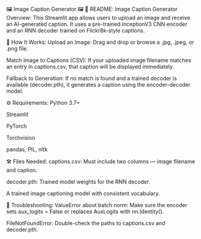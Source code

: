 🖼️ Image Caption Generator 🖼️
📘 README: Image Caption Generator
Overview: This Streamlit app allows users to upload an image and receive an AI-generated caption. It uses a pre-trained InceptionV3 CNN encoder and an RNN decoder trained on Flickr8k-style captions.

🧠 How It Works:
Upload an Image: Drag and drop or browse a .jpg, .jpeg, or .png file.

Match Image to Captions (CSV): If your uploaded image filename matches an entry in captions.csv, that caption will be displayed immediately.

Fallback to Generation: If no match is found and a trained decoder is available (decoder.pth), it generates a caption using the encoder-decoder model.

⚙️ Requirements:
Python 3.7+

Streamlit

PyTorch

Torchvision

pandas, PIL, nltk

🛠️ Files Needed:
captions.csv: Must include two columns — image filename and caption.

decoder.pth: Trained model weights for the RNN decoder.

A trained image captioning model with consistent vocabulary.

🐛 Troubleshooting:
ValueError about batch norm: Make sure the encoder sets aux_logits = False or replaces AuxLogits with nn.Identity().

FileNotFoundError: Double-check the paths to captions.csv and decoder.pth.
